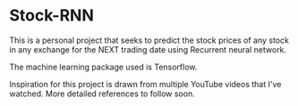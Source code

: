 # Stock-RNN

This is a personal project that seeks to predict the stock prices of any stock in any exchange for the NEXT trading date using Recurrent neural network.

The machine learning package used is Tensorflow. 

Inspiration for this project is drawn from multiple YouTube videos that I've watched. More detailed references to follow soon.
